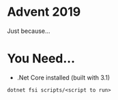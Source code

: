 # Advent 2019

Just because...

# You Need...

- .Net Core installed (built with 3.1)

```
dotnet fsi scripts/<script to run>
```